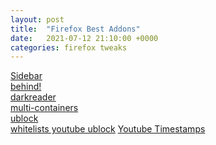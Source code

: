 ```yaml
---
layout: post
title:  "Firefox Best Addons"
date:   2021-07-12 21:10:00 +0000
categories: firefox tweaks
---
```


[Sidebar](https://addons.mozilla.org/en-US/firefox/addon/container-tabs-sidebar/) \
[behind!](https://addons.mozilla.org/en-US/firefox/addon/behind/) \
[darkreader](https://addons.mozilla.org/en-US/firefox/addon/darkreader/) \
[multi-containers](https://addons.mozilla.org/en-US/firefox/addon/multi-account-containers/) \
[ublock](https://addons.mozilla.org/en-US/firefox/addon/ublock-origin/) \
[whitelists youtube ublock](https://addons.mozilla.org/en-US/firefox/addon/youtube-channel-whitelist/) 
[Youtube Timestamps](https://github.com/ris58h/youtube-timestamps) 
